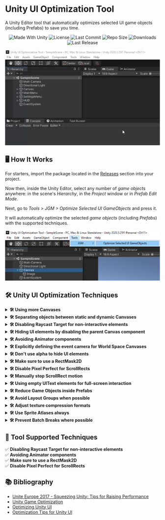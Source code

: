 # Unity UI Optimization Tool
A Unity Editor tool that automatically optimizes selected UI game objects (including Prefabs) to save you time.

<p align="center">
  <a>
    <img alt="Made With Unity" src="https://img.shields.io/badge/made%20with-Unity-57b9d3.svg?logo=Unity">
  </a>
  <a>
    <img alt="License" src="https://img.shields.io/github/license/JoanStinson/UnityUIOptimizationTool?logo=github">
  </a>
  <a>
    <img alt="Last Commit" src="https://img.shields.io/github/last-commit/JoanStinson/UnityUIOptimizationTool?logo=Mapbox&color=orange">
  </a>
  <a>
    <img alt="Repo Size" src="https://img.shields.io/github/repo-size/JoanStinson/UnityUIOptimizationTool?logo=VirtualBox">
  </a>
  <a>
    <img alt="Downloads" src="https://img.shields.io/github/downloads/JoanStinson/UnityUIOptimizationTool/total?color=brightgreen">
  </a>
  <a>
    <img alt="Last Release" src="https://img.shields.io/github/v/release/JoanStinson/UnityUIOptimizationTool?include_prereleases&logo=Dropbox&color=yellow">
  </a>
</p>

<p align="center">
  <img src="https://github.com/JoanStinson/UnityUIOptimizationTool/blob/main/Images/preview.gif">
</p>

## 🖥️ How It Works
For starters, import the package located in the [Releases](https://github.com/JoanStinson/UnityUIOptimizationTool/releases) section into your project.

Now then, inside the Unity Editor, select any number of <i>game objects</i> anywhere: in the scene's <i>Hierarchy</i>, in the <i>Project</i> window or in <i>Prefab Edit Mode</i>.

Next, go to <i>Tools > JGM > Optimize Selected UI GameObjects</i> and press it.

It will automatically optimize the selected <i>game objects</i> (including <i>Prefabs</i>) with the supported techniques.
<p align="center">
  <img src="https://github.com/JoanStinson/UnityUIOptimizationTool/blob/main/Images/tool usage.png">
</p>

## 🛠️ Unity UI Optimization Techniques
<details>
   <summary><b>🛠️ Using more Canvases</b></summary>
  
   ### Using more Canvases
   Every time a single UI element inside a Canvas changes (e.g. change 1 Text or Image), the whole Canvas has to generate the meshes and draw them all
over again (very costly).
</details>

<details>
   <summary><b>🛠️ Separating objects between static and dynamic Canvases</b></summary>
  
   ### Separating objects between static and dynamic Canvases
   * <b>Static Canvas</b>: contains UI elements that are <b>never</b> going to <b>change</b>; good examples of these are background images, labels, and so on.
   * <b>Incidental Dynamic Canvas</b>: contains UI elements that only <b>change in response</b> to something, such as a UI button press or hover action.
   * <b>Continuous Dynamic Canvas</b>: contains UI elements that <b>change regularly</b>, such as animated elements.
</details>

<details>
   <summary><b>🛠️ Disabling Raycast Target for non-interactive elements</b></summary>
  
   ### Disabling Raycast Target for non-interactive elements
   For all <b><i>Image</i></b> components that are not part of a <b><i>Button</i></b>, disable the <b><i>Raycast Target</i></b> (basically disable it in all images except for buttons).
   <br><br>
   Each time there is a UI input (click, tap, scroll, etc.) Unity's <i>GraphicsRaycaster</i> iterates over all the <i>Raycast Targets</i> in the scene, so the less we have the more processing we save.
   <p align="center">
      <img src="https://github.com/JoanStinson/UnityUIOptimizationTool/blob/main/Images/disable raycast target.PNG">
   </p>
</details>

<details>
   <summary><b>🛠️ Hiding UI elements by disabling the parent Canvas component</b></summary>
  
   ### Hiding UI elements by disabling the parent Canvas component
   To avoid the <i>Canvas</i> regeneration, it's good habit to split the UI into different <i>Canvases</i>, and instead of disabling a <i>LayoutGroup</i>, disable an entire <i>Canvas</i>.
   <p align="center">
      <img src="https://github.com/JoanStinson/UnityUIOptimizationTool/blob/main/Images/hide canvas.PNG">
   </p>
</details>

<details>
   <summary><b>🛠️ Avoiding Animator components</b></summary>
  
   ### Avoiding Animator components
   Unity's Animator components are meant for 3D avatar animations primarily. Using it for UI elements causes extra processing.
   <p align="center">
      <img src="https://github.com/JoanStinson/UnityUIOptimizationTool/blob/main/Images/animator.PNG">
   </p>
   Instead, the best approach is to use a custom tweening tool such as DOTween.<br><br>
   <p align="center">
      <img src="https://github.com/JoanStinson/UnityUIOptimizationTool/blob/main/Images/dotween.PNG">
   </p>
</details>

<details>
   <summary><b>🛠️ Explicitly defining the event camera for World Space Canvases</b></summary>
  
   ### Explicitly defining the event camera for World Space Canvases
   Always set the Event <i>Camera</i> in a <i>World Space Canvas</i> as if there is no <i>Camera</i> assigned, it will call <i>FindObjectWithTag("Main Camera")</i> on every single frame! ☠️
   <p align="center">
      <img src="https://github.com/JoanStinson/UnityUIOptimizationTool/blob/main/Images/world space canvas.PNG">
   </p>
</details>

<details>
   <summary><b>🛠️ Don't use alpha to hide UI elements</b></summary>
  
   ### Don't use alpha to hide UI elements
   Even though the <i>Image</i>'s color property is set to <i>alpha</i> 0, it will still cause a <i>draw call</i>.
   <p align="center">
      <img src="https://github.com/JoanStinson/UnityUIOptimizationTool/blob/main/Images/alpha.PNG">
   </p>
   Instead, disable the <i>game object</i> itself, or set the <i>alpha</i> of a <i>Canvas Group</i> to 0. This will prevent any <i>draw calls</i> from this object and its childs (0 <i>draw calls</i>).<br><br>
   <p align="center">
      <img src="https://github.com/JoanStinson/UnityUIOptimizationTool/blob/main/Images/splash.PNG">
   </p>
   <p align="center">
      <img src="https://github.com/JoanStinson/UnityUIOptimizationTool/blob/main/Images/canvas group.PNG">
   </p>
</details>

<details>
   <summary><b>🛠️ Make sure to use a RectMask2D</b></summary>
  
   ### Make sure to use a RectMask2D
   Like this, any element that is not inside the <i>Scroll Rect</i>, will not be drawn saving plenty of <i>draw calls</i>.
   <p align="center">
      <img src="https://github.com/JoanStinson/UnityUIOptimizationTool/blob/main/Images/rectmask.PNG">
   </p>
</details>

<details>
   <summary><b>🛠️ Disable Pixel Perfect for ScrollRects</b></summary>
  
   ### Disable Pixel Perfect for ScrollRects
   <i>Pixel Perfect</i> makes UI elements appear sharper, but since in a <i>Scroll Rect</i> there's going to be movement, we won't notice it and we'll save a lot of processing.
   <br><br>
   The <i>Scroll Rect</i> should be on a separate <i>Canvas</i> with this setting off and other UI elements appearing in the same screen, would be in another <i>Canvas</i> with this setting on.
   <p align="center">
      <img src="https://github.com/JoanStinson/UnityUIOptimizationTool/blob/main/Images/pixel perfect.PNG">
   </p>
</details>

<details>
   <summary><b>🛠️ Manually stop ScrollRect motion</b></summary>
  
   ### Manually stop ScrollRect motion
   We can use <i>ScrollRect.StopMovement()</i> to stop the motion once the <i>ScrollRect.velocity</i> is below a certain threshold to reduce regeneration frequency.
</details>

<details>
   <summary><b>🛠️ Using empty UIText elements for full-screen interaction</b></summary>
  
   ### Using empty UIText elements for full-screen interaction
   For a <i>Button</i> that's going to be interactable full-screen, for the <i>Button's Target Graphic</i>, don't use an <i>Image</i> that fills the whole screen and has a <i>color alpha</i> set to 0 (as transparency breaks batching processes).
   <br><br>
   Instead, for the <i>Button's Target Graphic</i>, use a <i>Text</i> with no <i>Font</i> or <i>Text</i> defined.
   <p align="center">
      <img src="https://github.com/JoanStinson/UnityUIOptimizationTool/blob/main/Images/empty ui text for all screen.PNG">
   </p>
</details>

<details>
   <summary><b>🛠️ Reduce Game Objects inside Prefabs</b></summary>
  
   ### Reduce Game Objects inside Prefabs
   Wherever possible, try to reduce the number of <i>game objects</i> inside of a <i>Prefab</i>, maybe in some occasions it's possible to merge 3 <i>game objects</i> with <i>Images</i> into 1 single <i>game object</i> with 1 <i>Image</i>.
</details>

<details>
   <summary><b>🛠️ Avoid Layout Groups when possible</b></summary>
  
   ### Avoid Layout Groups when possible
   Whenever possible, try to avoid using <i>Layout Groups</i>, specially nested <i>Layout Groups</i>, as it's very costly performance wise.
</details>

<details>
   <summary><b>🛠️ Adjust texture compression formats</b></summary>
  
   ### Adjust texture compression formats
   Whenever possible, try to avoid using <i>Layout Groups</i>, specially nested <i>Layout Groups</i>, as it's very costly performance wise.
</details>

<details>
   <summary><b>🛠️ Use Sprite Atlases always</b></summary>
  
   ### Use Sprite Atlases always
   Use [Sprite Atlases](https://docs.unity3d.com/Manual/class-SpriteAtlas.html) for grouping single Sprites into one big texture to reduce the number of <i>draw calls</i>.
   <p align="center">
      <img src="https://github.com/JoanStinson/UnityUIOptimizationTool/blob/main/Images/sprite atlas.PNG">
   </p>
</details>

<details>
   <summary><b>🛠️ Prevent Batch Breaks where possible</b></summary>
  
   ### Prevent Batch Breaks where possible
   Whenever possible, try to avoid using <i>Layout Groups</i>, specially nested <i>Layout Groups</i>, as it's very costly performance wise.
</details>

## 🧰 Tool Supported Techniques
✅ <b>Disabling Raycast Target for non-interactive elements</b><br>
✅ <b>Avoiding Animator components</b><br>
✅ <b>Make sure to use a RectMask2D</b><br>
✅ <b>Disable Pixel Perfect for ScrollRects</b>
    
## 📚 Bibliography
* [Unite Europe 2017 - Squeezing Unity: Tips for Raising Performance](https://youtu.be/_wxitgdx-UI?t=1426)
* [Unity Game Optimization](https://www.amazon.com/Unity-Game-Optimization-Enhance-performance/dp/1838556516)
* [Optimizing Unity UI](https://learn.unity.com/tutorial/optimizing-unity-ui)
* [Optimization Tips for Unity UI](https://unity.com/how-to/unity-ui-optimization-tips#avoid-expensive-ui-elements)
